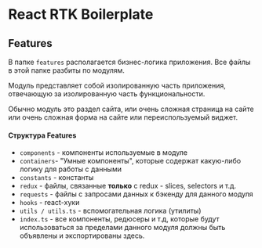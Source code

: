 # React RTK Boilerplate

## Features

В папке `features` располагается бизнес-логика приложения. Все файлы в этой папке разбиты по модулям.

Модуль представляет собой изолированную часть приложения, отвечающую за изолированную часть функциональности.

Обычно модуль это раздел сайта, или очень сложная страница на сайте или очень сложная форма на сайте или переиспользуемый виджет.

#### Структура Features

- `components` - компоненты используемые в модуле
- `containers`- "Умные компоненты", которые содержат какую-либо логику для работы с данными
- `constants` - константы
- `redux` - файлы, связанные **только** с redux - slices, selectors и т.д.
- `requests` - файлы с запросами данных к бэкенду для данного модуля
- `hooks` - react-хуки
- `utils / utils.ts` - вспомогательная логика (утилиты)
- `index.ts` - все компоненты, редюсеры и т.д, которые будут использоваться за пределами данного модуля должны быть объявлены и экспортированы здесь.
